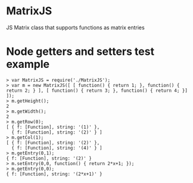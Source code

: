 # MatrixJS
JS Matrix class that supports functions as matrix entries

# Node getters and setters test example
```
> var MatrixJS = require('./MatrixJS');
> var m = new MatrixJS([ [ function() { return 1; }, function() { return 2; } ], [ function() { return 3; }, function() { return 4; }] ]);
> m.getHeight();
2
> m.getWidth();
2
> m.getRow(0);
[ { f: [Function], string: '(1)' },
  { f: [Function], string: '(2)' } ]
> m.getCol(1);
[ { f: [Function], string: '(2)' },
  { f: [Function], string: '(4)' } ]
> m.getEntry(0,1);
{ f: [Function], string: '(2)' }
> m.setEntry(0,0, function() { return 2*x+1; });
> m.getEntry(0,0);
{ f: [Function], string: '(2*x+1)' }
```
